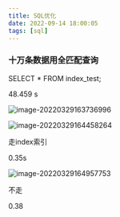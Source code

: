 ```yaml
---
title: SQL优化
date: 2022-09-14 18:00:05
tags: [sql]
---
```


### 十万条数据用全匹配查询

SELECT * FROM index_test;

48.459 s

![image-20220329163736996](http://114.55.238.234:9000/images\image-20220329163736996.png)



![image-20220329164458264](http://114.55.238.234:9000/images\image-20220329164458264.png)

走index索引

0.35s



![image-20220329164957753](http://114.55.238.234:9000/images\image-20220329164957753.png)

不走

0.38
